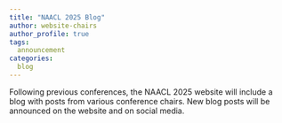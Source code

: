 ```yaml
---
title: "NAACL 2025 Blog"
author: website-chairs
author_profile: true
tags:
  announcement
categories:
  blog
---
```


Following previous conferences,
the NAACL 2025 website will include a blog with posts from various conference chairs.
New blog posts will be announced on the website and on social media.
